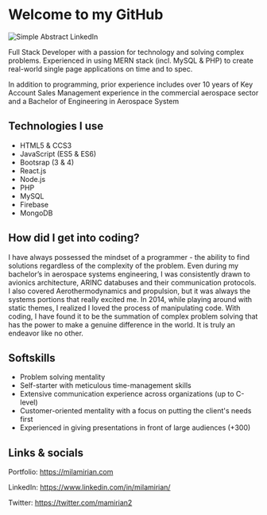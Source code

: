# Welcome to my GitHub

![Simple Abstract LinkedIn](https://user-images.githubusercontent.com/62856013/91189182-ffdf3800-e6a6-11ea-8b53-79c93e20e1e6.png)


Full Stack Developer with a passion for technology and solving complex problems. Experienced in using MERN stack (incl. MySQL & PHP) to create real-world single page applications on time and to spec.

In addition to programming, prior experience includes over 10 years of Key Account Sales Management experience in the commercial aerospace sector and a Bachelor of Engineering in Aerospace System

## Technologies I use

* HTML5 & CCS3
* JavaScript (ES5 & ES6)
* Bootsrap (3 & 4)
* React.js
* Node.js
* PHP
* MySQL
* Firebase
* MongoDB

## How did I get into coding?

I have always possessed the mindset of a programmer - the ability to find solutions regardless of the complexity of the problem. Even during my bachelor’s in aerospace systems engineering, I was consistently drawn to avionics architecture, ARINC databuses and their communication protocols. I also covered Aerothermodynamics and propulsion, but it was always the systems portions that really excited me. In 2014, while playing around with static themes, I realized I loved the process of manipulating code. With coding, I have found it to be the summation of complex problem solving that has the power to make a genuine difference in the world. It is truly an endeavor like no other.

## Softskills

* Problem solving mentality
* Self-starter with meticulous time-management skills
* Extensive communication experience across organizations (up to C-level)
* Customer-oriented mentality with a focus on putting the client's needs first
* Experienced in giving presentations in front of large audiences (+300)


## Links & socials

Portfolio: https://milamirian.com

LinkedIn: https://www.linkedin.com/in/milamirian/

Twitter: https://twitter.com/mamirian2
